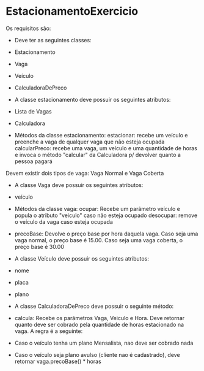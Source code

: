 # EstacionamentoExercicio
Os requisitos são:
- Deve ter as seguintes classes:
- Estacionamento
- Vaga
- Veículo
- CalculadoraDePreco

- A classe estacionamento deve possuir os seguintes atributos: 
- Lista de Vagas 
- Calculadora
- Métodos da classe estacionamento:
estacionar: recebe um veículo e preenche a vaga de qualquer vaga que não esteja ocupada
calcularPreco: recebe uma vaga, um veículo e uma quantidade de horas e invoca o método "calcular" da Calculadora p/ devolver quanto a pessoa pagará

Devem existir dois tipos de vaga: Vaga Normal e Vaga Coberta
- A classe Vaga deve possuir os seguintes atributos:
- veículo 
- Métodos da classe vaga:
ocupar: Recebe um parâmetro veículo e popula o atributo "veiculo" caso não esteja ocupado
desocupar: remove o veículo da vaga caso esteja ocupada
- precoBase: Devolve o preço base por hora daquela vaga. Caso seja uma vaga normal, o preço base é 15.00. Caso seja uma vaga coberta, o preço base é 30.00

- A classe Veículo deve possuir os seguintes atributos:
- nome
- placa
- plano

- A classe CalculadoraDePreco deve possuir o seguinte método:
- calcula: Recebe os parâmetros Vaga, Veiculo e Hora. Deve retornar quanto deve ser cobrado pela quantidade de horas estacionado na vaga. A regra é a seguinte:
- Caso o veículo tenha um plano Mensalista, nao deve ser cobrado nada
- Caso o veículo seja plano avulso (cliente nao é cadastrado), deve retornar vaga.precoBase() * horas
